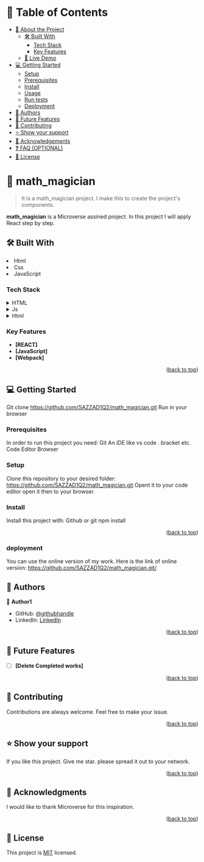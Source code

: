 



# 📗 Table of Contents

- [📖 About the Project](#about-project)
  - [🛠 Built With](#built-with)
    - [Tech Stack](#tech-stack)
    - [Key Features](#key-features)
  - [🚀 Live Demo](#live-demo)
- [💻 Getting Started](#getting-started)
  - [Setup](#setup)
  - [Prerequisites](#prerequisites)
  - [Install](#install)
  - [Usage](#usage)
  - [Run tests](#run-tests)
  - [Deployment](#triangular_flag_on_post-deployment)
- [👥 Authors](#authors)
- [🔭 Future Features](#future-features)
- [🤝 Contributing](#contributing)
- [⭐️ Show your support](#support)
- [🙏 Acknowledgements](#acknowledgements)
- [❓ FAQ (OPTIONAL)](#faq)
- [📝 License](#license)



# 📖 math_magician <a name="math_magician"></a>

> It is a math_magician project. I make this to create the project's components.

**math_magician** is a Microverse assined project. In this project I will apply React step by step.

## 🛠 Built With <a name="built-with"></a>
<li>Html</li>
<li>Css</li>
<li>JavaScript</li>

### Tech Stack <a name="tech-stack"></a>


<details>
  <summary>HTML</summary>
  <ul>
    <li><a href="https://reactjs.org/">css</a></li>
  </ul>
</details>

<details>
  <summary>Js</summary>
  <ul>
    <li><a href="https://expressjs.com/">Animation</a></li>
  </ul>
</details>

<details>
<summary>Html</summary>
  <ul>
    <li><a href="https://www.postgresql.org/">Css</a></li>
  </ul>
</details>

<!-- Features -->

### Key Features <a name="key-features"></a>



- **[REACT]**
- **[JavaScript]**
- **[Webpack]**

<p align="right">(<a href="#readme-top">back to top</a>)</p>

<!-- GETTING STARTED -->

## 💻 Getting Started <a name="getting-started"></a>

Git clone https://github.com/SAZZAD1Q2/math_magician.git
Run in your browser

### Prerequisites

In order to run this project you need:
Git
An IDE like vs code . bracket etc.
Code Editor
Browser

### Setup

Clone this repository to your desired folder: https://github.com/SAZZAD1Q2/math_magician.git
Opent it to your code editor
open it then to your browser.


### Install

Install this project with:
Github or git
npm install

<p align="right">(<a href="#readme-top">back to top</a>)</p>

### deployment

You can use the online version of my work. Here is the link of online version: https://github.com/SAZZAD1Q2/math_magician.git/

<!-- AUTHORS -->

## 👥 Authors <a name="authors"></a>


👤 **Author1**

- GitHub: [@githubhandle](https://github.com/SAZZAD1Q2/math_magician.git)
- LinkedIn: [LinkedIn](https://www.linkedin.com/in/md-sazzad-hossain-054720257/)


<p align="right">(<a href="#readme-top">back to top</a>)</p>

<!-- FUTURE FEATURES -->

## 🔭 Future Features <a name="future-features"></a>


- [ ] **[Delete Completed works]**
<p align="right">(<a href="#readme-top">back to top</a>)</p>

<!-- CONTRIBUTING -->

## 🤝 Contributing <a name="contributing"></a>
Contributions are always welcome. Feel free to make your issue.

<p align="right">(<a href="#readme-top">back to top</a>)</p>

<!-- SUPPORT -->

## ⭐️ Show your support <a name="support"></a>
If you like this project. Give me star. please spread it out to your network.

<p align="right">(<a href="#readme-top">back to top</a>)</p>

<!-- ACKNOWLEDGEMENTS -->

## 🙏 Acknowledgments <a name="acknowledgements"></a>
I would like to thank Microverse for this inspiration.

<p align="right">(<a href="#readme-top">back to top</a>)</p>

## 📝 License <a name="LICENSE"></a>

This project is [MIT](./LICENSE) licensed.

